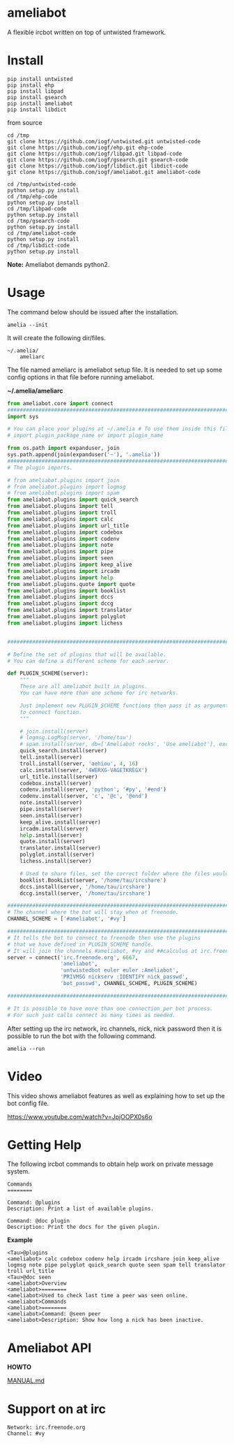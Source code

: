 ameliabot
=========

A flexible ircbot written on top of untwisted framework.

Install
=======

~~~
pip install untwisted
pip install ehp
pip install libpad
pip install gsearch
pip install ameliabot    
pip install libdict
~~~

from source

~~~
cd /tmp
git clone https://github.com/iogf/untwisted.git untwisted-code
git clone https://github.com/iogf/ehp.git ehp-code
git clone https://github.com/iogf/libpad.git libpad-code
git clone https://github.com/iogf/gsearch.git gsearch-code
git clone https://github.com/iogf/libdict.git libdict-code
git clone https://github.com/iogf/ameliabot.git ameliabot-code

cd /tmp/untwisted-code
python setup.py install
cd /tmp/ehp-code
python setup.py install
cd /tmp/libpad-code
python setup.py install
cd /tmp/gsearch-code
python setup.py install
cd /tmp/ameliabot-code
python setup.py install
cd /tmp/libdict-code
python setup.py install
~~~


**Note:** 
Ameliabot demands python2.

Usage
=====

The command below should be issued after the installation.

~~~
amelia --init
~~~

It will create the following dir/files.

~~~
~/.amelia/
    ameliarc

~~~

The file named ameliarc is ameliabot setup file. It is needed to set up
some config options in that file before running ameliabot.

**~/.amelia/ameliarc**

~~~python
from ameliabot.core import connect
##############################################################################
import sys

# You can place your plugins at ~/.amelia # To use them inside this file just do.
# import plugin_package_name or import plugin_name

from os.path import expanduser, join
sys.path.append(join(expanduser('~'), '.amelia'))
##############################################################################
# The plugin imports.

# from ameliabot.plugins import join
# from ameliabot.plugins import logmsg
# from ameliabot.plugins import spam
from ameliabot.plugins import quick_search
from ameliabot.plugins import tell
from ameliabot.plugins import troll
from ameliabot.plugins import calc
from ameliabot.plugins import url_title
from ameliabot.plugins import codebox
from ameliabot.plugins import codenv
from ameliabot.plugins import note
from ameliabot.plugins import pipe
from ameliabot.plugins import seen
from ameliabot.plugins import keep_alive
from ameliabot.plugins import ircadm
from ameliabot.plugins import help
from ameliabot.plugins.quote import quote
from ameliabot.plugins import booklist
from ameliabot.plugins import dccs
from ameliabot.plugins import dccg
from ameliabot.plugins import translator
from ameliabot.plugins import polyglot
from ameliabot.plugins import lichess


##############################################################################

# Define the set of plugins that will be available.
# You can define a different scheme for each server.

def PLUGIN_SCHEME(server):
    """
    These are all ameliabot built in plugins.
    You can have more than one scheme for irc networks.

    Just implement new PLUGIN_SCHEME functions then pass it as argument
    to connect function.
    """

    # join.install(server)
    # logmsg.LogMsg(server, '/home/tau')
    # spam.install(server, db=['Ameliabot rocks', 'Use ameliabot'], excpt=['#freenode'])
    quick_search.install(server)
    tell.install(server)
    troll.install(server, 'aehiou', 4, 16)
    calc.install(server, '4WERXG-VAGETKREGX')
    url_title.install(server)
    codebox.install(server)
    codenv.install(server, 'python', '#py', '#end')
    codenv.install(server, 'c', '@c', '@end')
    note.install(server)
    pipe.install(server)
    seen.install(server)
    keep_alive.install(server)
    ircadm.install(server)
    help.install(server)
    quote.install(server)
    translator.install(server)
    polyglot.install(server)
    lichess.install(server)

    # Used to share files, set the correct folder where the files would be in.
    booklist.BookList(server, '/home/tau/ircshare')
    dccs.install(server, '/home/tau/ircshare')
    dccg.install(server, '/home/tau/ircshare')

##############################################################################
# The channel where the bot will stay when at freenode.
CHANNEL_SCHEME = ['#ameliabot', '#vy']

##############################################################################
# It tells the bot to connect to freenode then use the plugins
# that we have defined in PLUGIN_SCHEME handle.
# It will join the channels #ameliabot, #vy and ##calculus at irc.freenode.org
server = connect('irc.freenode.org', 6667, 
                 'ameliabot',                                 
                 'untwistedbot euler euler :Ameliabot',       
                 'PRIVMSG nickserv :IDENTIFY nick_passwd',    
                 'bot_passwd', CHANNEL_SCHEME, PLUGIN_SCHEME)

##############################################################################

# It is possible to have more than one connection per bot process. 
# For such just calls connect as many times as needed.
~~~

After setting up the irc network, irc channels, nick, nick password then it is possible 
to run the bot with the following command.

~~~
amelia --run
~~~

Video
=====

This video shows ameliabot features as well as explaining how to set up the bot config file.

https://www.youtube.com/watch?v=JpjOOPX0s6o

Getting Help
============

The following ircbot commands to obtain help work on private message system.

~~~
Commands
========

Command: @plugins
Description: Print a list of available plugins.

Command: @doc plugin
Description: Print the docs for the given plugin.

~~~

**Example**

~~~
<Tau>@plugins
<ameliabot> calc codebox codenv help ircadm ircshare join keep_alive logmsg note pipe polyglot quick_search quote seen spam tell translator troll url_title
<Tau>@doc seen
<ameliabot>Overview
<ameliabot>========
<ameliabot>Used to check last time a peer was seen online.
<ameliabot>Commands
<ameliabot>========
<ameliabot>Command: @seen peer
<ameliabot>Description: Show how long a nick has been inactive.
~~~

Ameliabot API
=============

**HOWTO**

[MANUAL.md](MANUAL.md)


Support on at irc
=================

~~~
Network: irc.freenode.org
Channel: #vy
~~~






